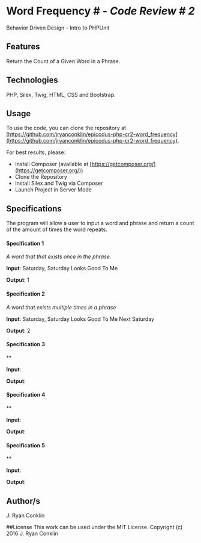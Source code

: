 # Word Frequency # - *Code Review # 2*
Behavior Driven Design - Intro to PHPUnit


## Features ##
Return the Count of a Given Word in a Phrase.

## Technologies ##

PHP, Silex, Twig, HTML, CSS and Bootstrap.

## Usage ##

To use the code, you can clone the repository at [https://github.com/jryanconklin/epicodus-php-cr2-word_frequency](https://github.com/jryanconklin/epicodus-php-cr2-word_frequency).

For best results, please:

- Install Composer (available at [https://getcomposer.org/](https://getcomposer.org/))
- Clone the Repository
- Install Silex and Twig via Composer
- Launch Project in Server Mode

## Specifications ##

The program will allow a user to input a word and phrase and return a count of the amount of times the word repeats.

#### Specification 1 ####
*A word that that exists once in the phrase.*

__Input__: Saturday, Saturday Looks Good To Me

__Output__: 1

#### Specification 2 ####
*A word that exists multiple times in a phrase*

__Input__: Saturday, Saturday Looks Good To Me Next Saturday

__Output__: 2

#### Specification 3 ####
**

__Input__:

__Output__:

#### Specification 4 ####
**

__Input__:

__Output__:

#### Specification 5 ####
**

__Input__:

__Output__:

## Author/s
J. Ryan Conklin

##License
This work can be used under the MIT License.
Copyright (c) 2016 J. Ryan Conklin
